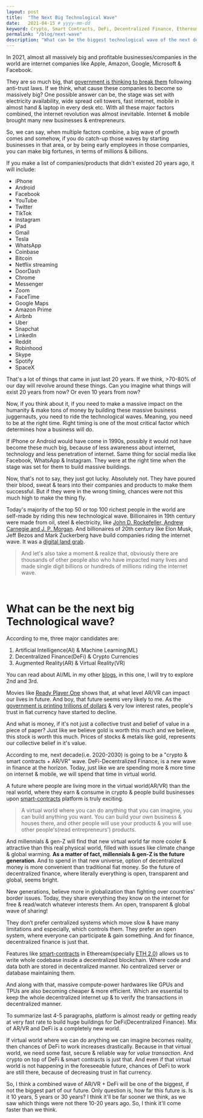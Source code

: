 ```yaml
---
layout: post
title:  "The Next Big Technological Wave"
date:   2021-04-15 # yyyy-mm-dd
keyword: Crypto, Smart Contracts, DeFi, Decentralized Finance, Ethereum, Blockchain, AR/VR    
permalink: "/blog/next-wave"
description: "What can be the biggest technological wave of the next decade?"
---
```


In 2021, almost all massively big and profitable businesses/companies in the world are internet companies like Apple, Amazon, Google, Microsoft & Facebook.

They are so much big, that [government is thinking to break them](https://www.nytimes.com/2020/12/20/technology/antitrust-case-google-facebook.html) following anti-trust laws.
If we think, what cause these companies to become so massively big? 
One possible answer can be, the stage was set with electricity availability, wide spread cell towers, fast internet, mobile in almost hand & laptop in every desk etc. 
With all these major factors combined, the internet revolution was almost inevitable. Internet & mobile brought many new businesses & entrepreneurs.

So, we can say, when multiple factors combine, a big wave of growth comes and somehow, if 
you do catch-up those waves by starting businesses in that area, or by being early employees in those companies, you can make big fortunes, in terms of millions & billions. 

If you make a list of companies/products that didn't existed 20 years ago, it will include:
- iPhone
- Android
- Facebook
- YouTube
- Twitter
- TikTok
- Instagram
- iPad
- Gmail
- Tesla
- WhatsApp
- Coinbase
- Bitcoin
- Netflix streaming
- DoorDash
- Chrome
- Messenger
- Zoom
- FaceTime
- Google Maps
- Amazon Prime
- Airbnb
- Uber
- Snapchat
- LinkedIn
- Reddit
- Robinhood
- Skype
- Spotify
- SpaceX

That's a lot of things that came in just last 20 years. If we think, >70-80% of our day will revolve around these things.
Can you imagine what things will exist 20 years from now? Or even 10 years from now?
 
Now, if you think about it, if you need to make a massive impact on the humanity & make tons of money by building these massive business juggernauts, you need to ride the technological waves.
Meaning, you need to be at the right time. Right timing is one of the most critical factor which determines how a business will do. 

If iPhone or Android would have come in 1990s, possibly it would not have become these much big, because of less awareness about internet, technology and less penetration of internet.
Same thing for social media like Facebook, WhatsApp & Instagram. They were at the right time when the stage was set for them to build massive buildings. 

Now, that's not to say, they just got lucky. Absolutely not. They have poured their blood, sweat & tears into their companies and products to make them successful.
But if they were in the wrong timing, chances were not this much high to make the thing fly.

Today's majority of the top 50 or top 100 richest people in the world are self-made by riding this new technological wave. 
Billionaires in 19th century were made from oil, steel & electricity, like [John D. Rockefeller, Andrew Carnegie and J. P. Morgan](https://en.wikipedia.org/wiki/The_Men_Who_Built_America).
And billionaires of 20th century like Elon Musk, Jeff Bezos and Mark Zuckerberg have build companies riding the internet wave. It was a [digital land grab](https://www.technologyreview.com/2000/03/01/236418/digital-land-grab/).  

> And let's also take a moment & realize that, obviously there are thousands of other people also who have impacted many lives and made single digit billions or hundreds of millions riding the internet wave.

<br/>

# What can be the next big Technological wave?

According to me, three major candidates are:
1. Artificial Intelligence(AI) & Machine Learning(ML)
2. Decentralized Finance(DeFi) & Crypto Currencies
3. Augmented Reality(AR) & Virtual Reality(VR)

You can read about AI/ML in my other [blogs](https://prashantkikani.com/blog/), in this one, I will try to explore 2nd and 3rd.

Movies like [Ready Player One](https://en.wikipedia.org/wiki/Ready_Player_One_(film)) shows that, at what level AR/VR can impact our lives in future. And boy, that future seems very likely to me. 
As the [government is printing trillions of dollars](https://www.usatoday.com/in-depth/money/2020/05/12/coronavirushow-u-s-printing-dollars-save-economy-during-crisis-fed/3038117001/) & very low interest rates, people's trust in fiat currency have started to decline. 

And what is money, if it's not just a collective trust and belief of value in a piece of paper? Just like we believe gold is worth this much and we believe, this stock is worth this much.
Prices of stocks & metals like gold, represents our collective belief in it's value. 

According to me, next decade(i.e. 2020-2030) is going to be a "crypto & smart contracts + AR/VR" wave. DeFi-Decentralized Finance, is a new wave in finance at the horizon. Today, just like we are spending more & more time on internet & mobile, we will spend that time in virtual world.

A future where people are living more in the virtual world(AR/VR) than the real world, where they earn & consume in crypto & people build businesses upon [smart-contracts](https://ethereum.org/en/developers/docs/smart-contracts/) platform is truly exciting.

> A virtual world where you can do anything that you can imagine, you can build anything you want. You can build your own business & houses there, and other people will use your products & you will use other people's(read entrepreneurs') products.

And millennials & gen-Z will find that new virtual world far more cooler & attractive than this real physical world, filled with issues like climate change & global warming. <b>As a matter of fact, millennials & gen-Z is the future generation</b>. 
And to spend in that new universe, option of decentralized money is more convenient than traditional fiat money. So the future of decentralized finance, where literally everything is open, transparent and global, seems bright.

New generations, believe more in globalization than fighting over countries' border issues. Today, they share everything they know on the internet for free & read/watch whatever interests them. An open, transparent & global wave of sharing! 

They don’t prefer centralized systems which move slow & have many limitations and especially, which controls them. They prefer an open system, where everyone can participate & gain something. And for finance, decentralized finance is just that.

Features like [smart-contracts](https://ethereum.org/en/developers/docs/smart-contracts/) in Etheream(specially [ETH 2.0](https://ethereum.org/en/eth2/)) allows us to write whole codebase inside a decentralized blockchain. Where code and data both are stored in decentralized manner. No centralized server or database maintaining them.

And along with that, massive compute-power hardwares like GPUs and TPUs are also becoming cheaper & more efficient. Which are essential to keep the whole decentralized internet up & to verify the transactions in decentralized manner.

To summarize last 4-5 paragraphs, platform is almost ready or getting ready at very fast rate to build huge buildings for DeFi(Decentralized Finance). Mix of AR/VR and DeFi is a completely new world.  

If virtual world where we can do anything we can imagine becomes reality, then chances of DeFi to work increases drastically. 
Because in that virtual world, we need some fast, secure & reliable way for <i>value transaction</i>. And crypto on top of DeFi & smart contracts is just that. And even if that virtual world is not happening in the foreseeable future, chances of DeFi to work are still there, because of decreasing trust in fiat currency.

So, I think a combined wave of AR/VR + DeFi will be one of the biggest, if not the biggest part of our future. Only question is, how far this future is. Is it 10 years, 5 years or 30 years?
I think it'll be far sooner we think, as we saw which things were not there 10-20 years ago. So, I think it'll come faster than we think. 

